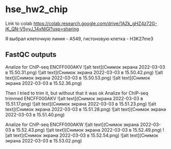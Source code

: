 # hse_hw2_chip

Link to colab https://colab.research.google.com/drive/1AZk_gHZ4z72G-jK_QN-V5yyJ_14xNlGl?usp=sharing

Я выбрал клеточную линия - A549, гистоновую клетка - H3K27me3

 ## FastQC outputs
 
 Analize for ChIP-seq ENCFF000AKV
 ![alt text](Снимок экрана 2022-03-03 в 15.50.31.png)  ![alt text](Снимок экрана 2022-03-03 в 15.50.42.png)
 ![alt text](Снимок экрана 2022-03-03 в 15.50.53.png)  ![alt text](Снимок экрана 2022-03-03 в 15.52.36.png)
 
Then I tried to trim it, but without that it was ok
Analize for ChIP-seq trimmed ENCFF000AKV
 ![alt text](Снимок экрана 2022-03-03 в 15.51.17.png)  ![alt text](Снимок экрана 2022-03-03 в 15.51.23.png)
 ![alt text](Снимок экрана 2022-03-03 в 15.51.28.png)  ![alt text](Снимок экрана 2022-03-03 в 15.51.40.png)
 
 Analize for ChIP-seq ENCFF000AKW
 ![alt text](Снимок экрана 2022-03-03 в 15.52.43.png)  ![alt text](Снимок экрана 2022-03-03 в 15.52.49.png)
 ![alt text](Снимок экрана 2022-03-03 в 15.52.54.png)  ![alt text](Снимок экрана 2022-03-03 в 15.53.02.png)

 
